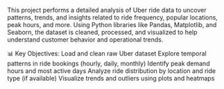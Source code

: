 This project performs a detailed analysis of Uber ride data to uncover patterns, trends, and insights related to ride frequency, popular locations, peak hours, and more. Using Python libraries like Pandas, Matplotlib, and Seaborn, the dataset is cleaned, processed, and visualized to help understand customer behavior and operational trends.

📊 Key Objectives:
Load and clean raw Uber dataset
Explore temporal patterns in ride bookings (hourly, daily, monthly)
Identify peak demand hours and most active days
Analyze ride distribution by location and ride type (if available)
Visualize trends and outliers using plots and heatmaps
